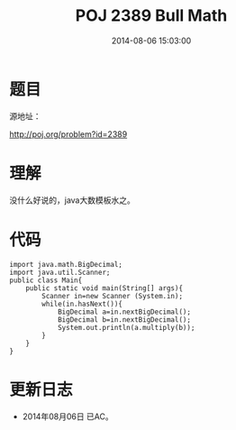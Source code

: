 ﻿---
title: POJ 2389 Bull Math
date: 2014-08-06 15:03:00
tags: [ACM, POJ, Java, 高精度计算]
categories: Exercise
toc: true
---
# 题目
源地址：

http://poj.org/problem?id=2389

# 理解
没什么好说的，java大数模板水之。

<!-- more -->

# 代码

```
import java.math.BigDecimal;
import java.util.Scanner;
public class Main{
	public static void main(String[] args){
		Scanner in=new Scanner (System.in);
		while(in.hasNext()){
			BigDecimal a=in.nextBigDecimal();
			BigDecimal b=in.nextBigDecimal();
			System.out.println(a.multiply(b));
		}
	}
}

```

# 更新日志
- 2014年08月06日 已AC。